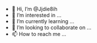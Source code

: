 - 👋 Hi, I’m @Jjdie8ih
- 👀 I’m interested in ...
- 🌱 I’m currently learning ...
- 💞️ I’m looking to collaborate on ...
- 📫 How to reach me ...

<!---
Jjdie8ih/Jjdie8ih is a ✨ special ✨ repository because its `README.md` (this file) appears on your GitHub profile.
You can click the Preview link to take a look at your changes.
--->
